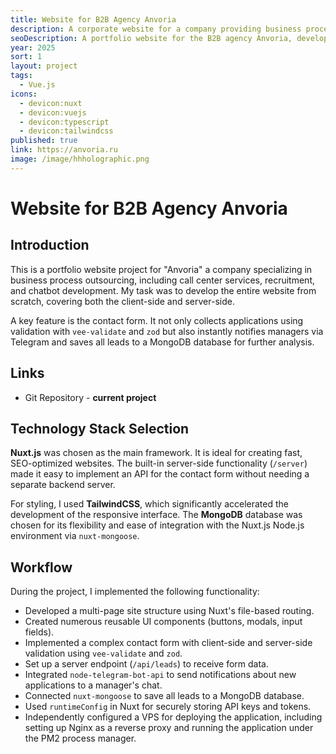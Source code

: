 ```yaml
---
title: Website for B2B Agency Anvoria
description: A corporate website for a company providing business process outsourcing services.
seoDescription: A portfolio website for the B2B agency Anvoria, developed with Nuxt.js. The project includes service pages, pricing, a contact form with Telegram integration, and lead storage in MongoDB.
year: 2025
sort: 1
layout: project
tags:
  - Vue.js
icons:
  - devicon:nuxt
  - devicon:vuejs
  - devicon:typescript
  - devicon:tailwindcss
published: true
link: https://anvoria.ru
image: /image/hhholographic.png
---
```


# Website for B2B Agency Anvoria

## Introduction

This is a portfolio website project for "Anvoria" a company specializing in business process outsourcing, including call center services, recruitment, and chatbot development. My task was to develop the entire website from scratch, covering both the client-side and server-side.

A key feature is the contact form. It not only collects applications using validation with `vee-validate` and `zod` but also instantly notifies managers via Telegram and saves all leads to a MongoDB database for further analysis.

## Links

- Git Repository - **current project**

## Technology Stack Selection

**Nuxt.js** was chosen as the main framework. It is ideal for creating fast, SEO-optimized websites. The built-in server-side functionality (`/server`) made it easy to implement an API for the contact form without needing a separate backend server.

For styling, I used **TailwindCSS**, which significantly accelerated the development of the responsive interface. The **MongoDB** database was chosen for its flexibility and ease of integration with the Nuxt.js Node.js environment via `nuxt-mongoose`.

## Workflow

During the project, I implemented the following functionality:

- Developed a multi-page site structure using Nuxt's file-based routing.
- Created numerous reusable UI components (buttons, modals, input fields).
- Implemented a complex contact form with client-side and server-side validation using `vee-validate` and `zod`.
- Set up a server endpoint (`/api/leads`) to receive form data.
- Integrated `node-telegram-bot-api` to send notifications about new applications to a manager's chat.
- Connected `nuxt-mongoose` to save all leads to a MongoDB database.
- Used `runtimeConfig` in Nuxt for securely storing API keys and tokens.
- Independently configured a VPS for deploying the application, including setting up Nginx as a reverse proxy and running the application under the PM2 process manager.

<!-- ## Screenshots

::gallery
---
alts:
  - Home page
  - Services page
  - Pricing
  - Contact form
  - Mobile version
images:
  - /image/cases/anvoria/image-1.jpg
  - /image/cases/anvoria/image-2.jpg
  - /image/cases/anvoria/image-3.jpg
  - /image/cases/anvoria/image-4.jpg
  - /image/cases/anvoria/image-5.jpg
---
:: -->
